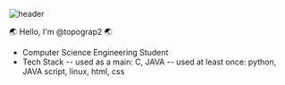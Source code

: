 
![header](https://capsule-render.vercel.app/api?type=wave&color=auto&height=300&section=header&text=Welcome%20To%20topograp2'sWorld&fontSize=50)


🌏 Hello, I'm @topograp2 🌏
- Computer Science Engineering Student
- Tech Stack
-- used as a main: C, JAVA
-- used at least once: python, JAVA script, linux, html, css
